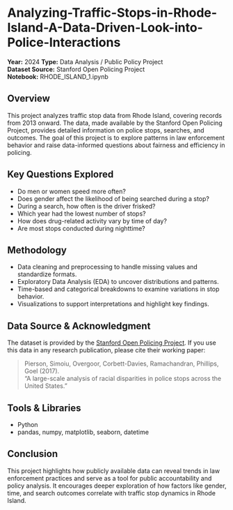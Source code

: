 # Analyzing-Traffic-Stops-in-Rhode-Island-A-Data-Driven-Look-into-Police-Interactions

**Year:** 2024
**Type:** Data Analysis / Public Policy Project  
**Dataset Source:** Stanford Open Policing Project  
**Notebook:** RHODE_ISLAND_1.ipynb

## Overview

This project analyzes traffic stop data from Rhode Island, covering records from 2013 onward. The data, made available by the Stanford Open Policing Project, provides detailed information on police stops, searches, and outcomes. The goal of this project is to explore patterns in law enforcement behavior and raise data-informed questions about fairness and efficiency in policing.

## Key Questions Explored

- Do men or women speed more often?
- Does gender affect the likelihood of being searched during a stop?
- During a search, how often is the driver frisked?
- Which year had the lowest number of stops?
- How does drug-related activity vary by time of day?
- Are most stops conducted during nighttime?

## Methodology

- Data cleaning and preprocessing to handle missing values and standardize formats.
- Exploratory Data Analysis (EDA) to uncover distributions and patterns.
- Time-based and categorical breakdowns to examine variations in stop behavior.
- Visualizations to support interpretations and highlight key findings.

## Data Source & Acknowledgment

The dataset is provided by the [Stanford Open Policing Project](https://openpolicing.stanford.edu/). If you use this data in any research publication, please cite their working paper:

> Pierson, Simoiu, Overgoor, Corbett-Davies, Ramachandran, Phillips, Goel (2017).  
> “A large-scale analysis of racial disparities in police stops across the United States.”

## Tools & Libraries

- Python  
- pandas, numpy, matplotlib, seaborn, datetime

## Conclusion

This project highlights how publicly available data can reveal trends in law enforcement practices and serve as a tool for public accountability and policy analysis. It encourages deeper exploration of how factors like gender, time, and search outcomes correlate with traffic stop dynamics in Rhode Island.

